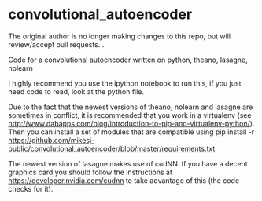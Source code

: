 # convolutional_autoencoder

The original author is no longer making changes to this repo, but will review/accept pull requests...

Code for a convolutional autoencoder written on python, theano, lasagne, nolearn

I highly recommend you use the ipython notebook to run this, if you just need code to read, look at the python file.

Due to the fact that the newest versions of theano, nolearn and lasagne are sometimes in conflict, it is recommended that you work in a virtualenv (see http://www.dabapps.com/blog/introduction-to-pip-and-virtualenv-python/).  Then you can install a set of modules that are compatible using pip install -r https://github.com/mikesj-public/convolutional_autoencoder/blob/master/requirements.txt

The newest version of lasagne makes use of cudNN.  If you have a decent graphics card you should follow the instructions at https://developer.nvidia.com/cudnn to take advantage of this (the code checks for it).
